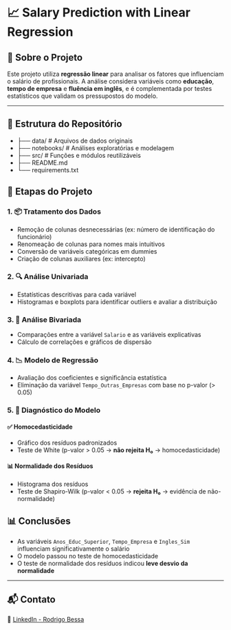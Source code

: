 # 📈 Salary Prediction with Linear Regression

## 📝 Sobre o Projeto  
Este projeto utiliza **regressão linear** para analisar os fatores que influenciam o salário de profissionais. A análise considera variáveis como **educação**, **tempo de empresa** e **fluência em inglês**, e é complementada por testes estatísticos que validam os pressupostos do modelo.

---

## 📁 Estrutura do Repositório

- ├── data/ # Arquivos de dados originais
- ├── notebooks/ # Análises exploratórias e modelagem
- ├── src/ # Funções e módulos reutilizáveis
- ├── README.md
- └── requirements.txt

## 🔄 Etapas do Projeto

### 1. 📦 Tratamento dos Dados  
- Remoção de colunas desnecessárias (ex: número de identificação do funcionário)  
- Renomeação de colunas para nomes mais intuitivos  
- Conversão de variáveis categóricas em dummies  
- Criação de colunas auxiliares (ex: intercepto)  

### 2. 🔍 Análise Univariada  
- Estatísticas descritivas para cada variável  
- Histogramas e boxplots para identificar outliers e avaliar a distribuição  

### 3. 🔗 Análise Bivariada  
- Comparações entre a variável `Salario` e as variáveis explicativas  
- Cálculo de correlações e gráficos de dispersão  

### 4. 📉 Modelo de Regressão  
- Avaliação dos coeficientes e significância estatística  
- Eliminação da variável `Tempo_Outras_Empresas` com base no p-valor (> 0.05)  

### 5. 🧪 Diagnóstico do Modelo

#### ✅ Homocedasticidade  
- Gráfico dos resíduos padronizados  
- Teste de White (p-valor > 0.05 → **não rejeita H₀** → homocedasticidade)

#### 📊 Normalidade dos Resíduos  
- Histograma dos resíduos  
- Teste de Shapiro-Wilk (p-valor < 0.05 → **rejeita H₀** → evidência de não-normalidade)

## 📊 Conclusões  
- As variáveis `Anos_Educ_Superior`, `Tempo_Empresa` e `Ingles_Sim` influenciam significativamente o salário  
- O modelo passou no teste de homocedasticidade  
- O teste de normalidade dos resíduos indicou **leve desvio da normalidade**  

---

## 📬 Contato  
🔗 [LinkedIn - Rodrigo Bessa](https://www.linkedin.com/in/rodrigo-bessa/)
